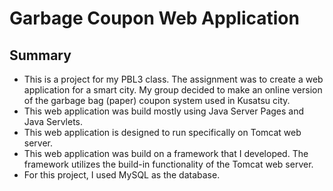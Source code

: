 # Garbage Coupon Web Application

## Summary
- This is a project for my PBL3 class. The assignment was to create a web application for a smart city. My group decided to make an online version of the garbage bag (paper) coupon system used in Kusatsu city.
- This web application was build mostly using Java Server Pages and Java Servlets.
- This web application is designed to run specifically on Tomcat web server.
- This web application was build on a framework that I developed. The framework utilizes the build-in functionality of the Tomcat web server.
- For this project, I used MySQL as the database.
